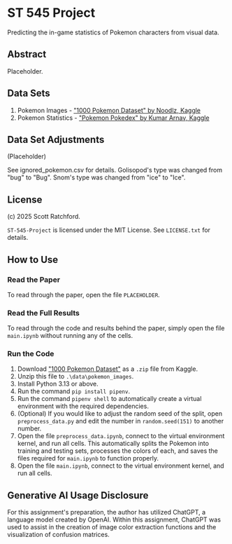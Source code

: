 
# ST 545 Project

Predicting the in-game statistics of Pokemon characters from visual data.

## Abstract

Placeholder.

## Data Sets

1. Pokemon Images - ["1000 Pokemon Dataset" by Noodlz, Kaggle](https://www.kaggle.com/datasets/noodulz/pokemon-dataset-1000/data)
2. Pokemon Statistics - ["Pokemon Pokedex" by Kumar Arnav, Kaggle](https://www.kaggle.com/datasets/arnavvvvv/pokemon-pokedex)

## Data Set Adjustments

(Placeholder)

See ignored_pokemon.csv for details. Golisopod's type was changed from "bug" to "Bug". Snom's type was changed from "ice" to "Ice".

## License

(c) 2025 Scott Ratchford.

`ST-545-Project` is licensed under the MIT License. See `LICENSE.txt` for details.

## How to Use

### Read the Paper

To read through the paper, open the file `PLACEHOLDER`.

### Read the Full Results

To read through the code and results behind the paper, simply open the file `main.ipynb` without running any of the cells.

### Run the Code

1. Download ["1000 Pokemon Dataset"](https://www.kaggle.com/datasets/noodulz/pokemon-dataset-1000/data) as a `.zip` file from Kaggle.
2. Unzip this file to `.\data\pokemon_images`.
3. Install Python 3.13 or above.
4. Run the command `pip install pipenv`.
5. Run the command `pipenv shell` to automatically create a virtual environment with the required dependencies.
6. (Optional) If you would like to adjust the random seed of the split, open `preprocess_data.py` and edit the number in `random.seed(151)` to another number.
7. Open the file `preprocess_data.ipynb`, connect to the virtual environment kernel, and run all cells. This automatically splits the Pokemon into training and testing sets, processes the colors of each, and saves the files required for `main.ipynb` to function properly.
8. Open the file `main.ipynb`, connect to the virtual environment kernel, and run all cells.

## Generative AI Usage Disclosure

For this assignment's preparation, the author has utilized ChatGPT, a language model created by OpenAI. Within this assignment, ChatGPT was used to assist in the creation of image color extraction functions and the visualization of confusion matrices.
